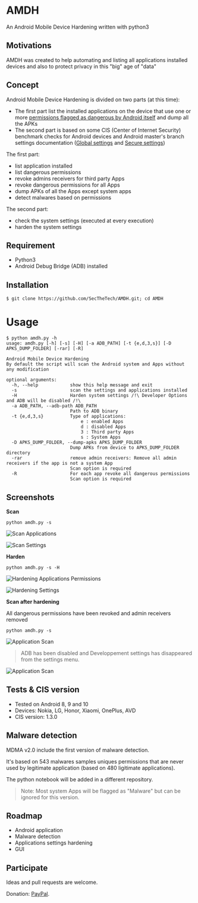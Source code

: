 # AMDH
An Android Mobile Device Hardening written with python3 

## Motivations
AMDH was created to help automating and listing all applications installed devices and also to protect privacy in this "big" age of "data"

## Concept 
Android Mobile Device Hardening is divided on two parts (at this time):
- The first part list the installed applications on the device that use one or more [permissions flagged as dangerous by Android itself](https://developer.android.com/guide/topics/permissions/overview#dangerous_permissions) and dump all the APKs
- The second part is based on some CIS (Center of Internet Security) benchmark checks for Android devices and Android master's branch settings documentation ([Global settings](https://developer.android.com/reference/kotlin/android/provider/Settings.Global) and [Secure settings](https://developer.android.com/reference/kotlin/android/provider/Settings.Secure)) 

The first part:
- list application installed 
- list dangerous permissions 
- revoke admins receivers for third party Apps
- revoke dangerous permissions for all Apps
- dump APKs of all the Apps except system apps 
- detect malwares based on permissions 

The second part:
- check the system settings (executed at every execution)
- harden the system settings

## Requirement
- Python3 
- Android Debug Bridge (ADB) installed

## Installation 
```
$ git clone https://github.com/SecTheTech/AMDH.git; cd AMDH
```

# Usage
```
$ python amdh.py -h
usage: amdh.py [-h] [-s] [-H] [-a ADB_PATH] [-t {e,d,3,s}] [-D APKS_DUMP_FOLDER] [-rar] [-R]

Android Mobile Device Hardening
By default the script will scan the Android system and Apps without any modification

optional arguments:
  -h, --help            show this help message and exit
  -s                    scan the settings and applications installed
  -H                    Harden system settings /!\ Developer Options and ADB will be disabled /!\ 
  -a ADB_PATH, --adb-path ADB_PATH
                        Path to ADB binary
  -t {e,d,3,s}          Type of applications:
                        	e : enabled Apps
                        	d : disabled Apps
                        	3 : Third party Apps
                        	s : System Apps
  -D APKS_DUMP_FOLDER, --dump-apks APKS_DUMP_FOLDER
                        Dump APKs from device to APKS_DUMP_FOLDER directory
  -rar                  remove admin receivers: Remove all admin receivers if the app is not a system App
                        Scan option is required
  -R                    For each app revoke all dangerous permissions
                        Scan option is required
```

## Screenshots
**Scan**
```
python amdh.py -s
```
![Scan Applications](screenshots/scan_apps.png (Applications scan))

![Scan Settings](screenshots/scan_settings.png (Settings scan))

**Harden**
```
python amdh.py -s -H 
```
![Hardening Applications Permissions](screenshots/apps_hardening_permissions.png (Revoking dangerous permissions and removing device admin receiver))

![Hardening Settings](screenshots/settings_hardening.png (Settings Hardening))

**Scan after hardening**

All dangerous permissions have been revoked and admin receivers removed 
```
python amdh.py -s 
```
![Application Scan](screenshots/scan_apps_after_hardening.png (Applications scan after hardening))

> ADB has been disabled and Developpement settings has disappeared from the settings menu.

![Application Scan](screenshots/scan_settings_after_hardening.png (Applications scan after hardening))

## Tests & CIS version
- Tested on Android 8, 9 and 10
- Devices: Nokia, LG, Honor, Xiaomi, OnePlus, AVD
- CIS version: 1.3.0

## Malware detection
MDMA v2.0 include the first version of malware detection. 

It's based on 543 malwares samples uniques permissions that are never used by legitimate application (based on 480 ligitimate applications).

The python notebook will be added in a different repository.

> Note: Most system Apps will be flagged as "Malware" but can be ignored for this version. 



## Roadmap
- Android application
- Malware detection 
- Applications settings hardening
- GUI

## Participate
Ideas and pull requests are welcome. 

Donation: [PayPal](https://www.paypal.com/cgi-bin/webscr?cmd=_s-xclick&hosted_button_id=NVWQM4EGVLKLU&source=url).

